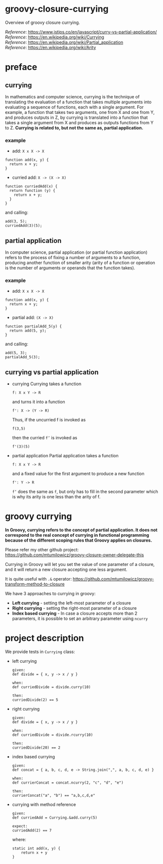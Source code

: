# groovy-closure-currying
Overview of groovy closure currying.

_Reference_: https://www.jstips.co/en/javascript/curry-vs-partial-application/  
_Reference_: https://en.wikipedia.org/wiki/Currying  
_Reference_: https://en.wikipedia.org/wiki/Partial_application  
_Reference_: https://en.wikipedia.org/wiki/Arity  

# preface

## currying
In mathematics and computer science, currying is the technique of 
translating the evaluation of a function that takes multiple 
arguments into evaluating a sequence of functions, each with a 
single argument. For example, a function that takes two arguments, 
one from X and one from Y, and produces outputs in Z, by currying 
is translated into a function that takes a single argument from X 
and produces as outputs functions from Y to Z. **Currying is related 
to, but not the same as, partial application.**

### example
* add: `X x X -> X`
```
function add(x, y) {
  return x + y;
}
```
* curried add: `X -> (X -> X)`
```
function curriedAdd(x) {
  return function (y) {
    return x + y;
  }
}
```
and calling:
```
add(3, 5);
curriedAdd(3)(5);
```

## partial application
In computer science, partial application (or partial function application) 
refers to the process of fixing a number of arguments to a function, 
producing another function of smaller arity (arity of a function or 
operation is the number of arguments or operands that the function takes).

### example
* add: `X x X -> X`
```
function add(x, y) {
  return x + y;
}
```
* partial add: `(X -> X)`
```
function partialAdd_5(y) {
  return add(5, y);
}
```
and calling:
```
add(5, 3);
partialAdd_5(3);
```

## currying vs partial application
* currying
    Currying takes a function
    
    `f: X x Y -> R`
    
    and turns it into a function
    
    `f': X -> (Y -> R)`
    
    Thus, if the uncurried f is invoked as
    
    `f(3,5)`
    
    then the curried `f’` is invoked as
    
    `f'(3)(5)`

* partial application
    Partial application takes a function
    
    `f: X x Y -> R`
    
    and a fixed value for the first argument to produce a new function
    
    `f': Y -> R`
    
    `f’` does the same as `f`, but only has to fill in the second 
    parameter which is why its arity is one less than the arity of f.


# groovy currying
**In Groovy, currying refers to the concept of partial application. 
It does not correspond to the real concept of currying in functional 
programming because of the different scoping rules that Groovy 
applies on closures.** 

Please refer my other github project: 
https://github.com/mtumilowicz/groovy-closure-owner-delegate-this

Currying in Groovy will let you set the 
value of one parameter of a closure, and it will return a new 
closure accepting one less argument.

It is quite useful with `.&` operator: 
https://github.com/mtumilowicz/groovy-transform-method-to-closure

We have 3 approaches to currying in groovy:
* **Left currying** - setting the left-most parameter of a closure
* **Right currying** - setting the right-most parameter of a closure
* **Index based currying** - In case a closure accepts more than 
2 parameters, it is possible to set an arbitrary parameter using `ncurry`

# project description
We provide tests in `Currying` class:
* left currying
    ```
    given:
    def divide = { x, y -> x / y }
    
    when:
    def curriedDivide = divide.curry(10)
    
    then:
    curriedDivide(2) == 5    
    ```
* right currying
    ```
    given:
    def divide = { x, y -> x / y }
    
    when:
    def curriedDivide = divide.rcurry(10)
    
    then:
    curriedDivide(20) == 2
    ```
* index based currying
    ```
    given:
    def concat = { a, b, c, d, e -> String.join(",", a, b, c, d, e) }
    
    when:
    def currierConcat = concat.ncurry(2, "c", "d", "e")
    
    then:
    currierConcat("a", "b") == "a,b,c,d,e"
    ```
* currying with method reference
    ```
    given:
    def curriedAdd = Currying.&add.curry(5)
    
    expect:
    curriedAdd(2) == 7
    ```
    where:
    ```
    static int add(x, y) {
        return x + y
    }    
    ```